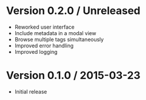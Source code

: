 # Version 0.2.0 / Unreleased

 * Reworked user interface
 * Include metadata in a modal view
 * Browse multiple tags simultaneously
 * Improved error handling 
 * Improved logging

# Version 0.1.0 / 2015-03-23

 * Initial release
